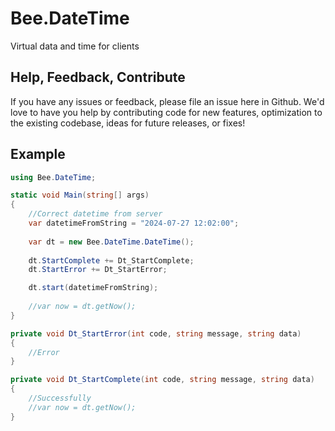 # Bee.DateTime
Virtual data and time for clients

## Help, Feedback, Contribute
If you have any issues or feedback, please file an issue here in Github. We'd love to have you help by contributing code for new features, optimization to the existing codebase, ideas for future releases, or fixes!

## Example

```csharp
using Bee.DateTime;

static void Main(string[] args)
{
	//Correct datetime from server
	var datetimeFromString = "2024-07-27 12:02:00";
    
	var dt = new Bee.DateTime.DateTime();
	
	dt.StartComplete += Dt_StartComplete;
	dt.StartError += Dt_StartError;

	dt.start(datetimeFromString);
	
	//var now = dt.getNow();
}

private void Dt_StartError(int code, string message, string data)
{
    //Error
}

private void Dt_StartComplete(int code, string message, string data)
{
    //Successfully
	//var now = dt.getNow();
}